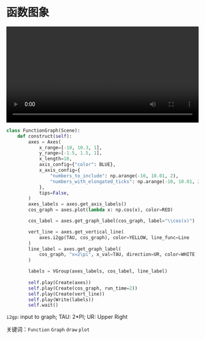 # 函数图象

<video controls loop style="width:100%;">
    <source src=../_static/FunctionGraph.mp4 type="video/mp4"> </source>
</video>

```python
class FunctionGraph(Scene):
    def construct(self):
        axes = Axes(
            x_range=[-10, 10.3, 1],
            y_range=[-1.5, 1.5, 1],
            x_length=10,
            axis_config={"color": BLUE},
            x_axis_config={
                "numbers_to_include": np.arange(-10, 10.01, 2),
                "numbers_with_elongated_ticks": np.arange(-10, 10.01, 2),
            },
            tips=False,
        )
        axes_labels = axes.get_axis_labels()
        cos_graph = axes.plot(lambda x: np.cos(x), color=RED)

        cos_label = axes.get_graph_label(cos_graph, label="\\cos(x)")

        vert_line = axes.get_vertical_line(
            axes.i2gp(TAU, cos_graph), color=YELLOW, line_func=Line
        )
        line_label = axes.get_graph_label(
            cos_graph, "x=2\pi", x_val=TAU, direction=UR, color=WHITE
        )

        labels = VGroup(axes_labels, cos_label, line_label)
        
        self.play(Create(axes))
        self.play(Create(cos_graph, run_time=2))
        self.play(Create(vert_line))
        self.play(Write(labels))
        self.wait()
```

`i2gp`: input to graph; TAU: 2*PI; UR: Upper Right

关键词：`Function` `Graph` `draw` `plot`